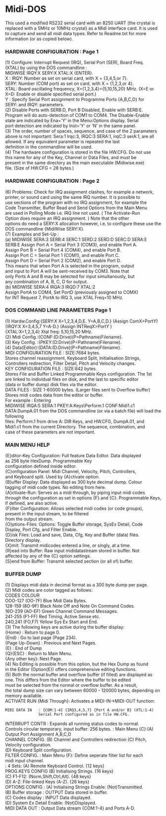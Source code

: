 # Midi-DOS
This used a modified RS232 serial card with an 8250 UART (the crystal is replaced with a 5MHz or 10MHz crystal) as a Midi interface card. It is used to capture and send all midi data types. Refer to Readme.txt for more information (or as copied below).

  ### HARDWARE CONFIGURATION : Page 1                                          
  (1) Configure: Interrupt Request (IRQ), Serial Port (SER), Board Freq.   
      (XTAL) by using the DOS commandline :                                
      MIDIWISE IRQY:X SERY:X XTAL:X {ENTER}.                               
      X : IRQY: Number as set on serial card, with X = {3,4,5,or 7}.       
          SERY: Number (COM port) as set on card, with X = {1,2,3,or 4}.   
          XTAL: Board oscillating frequency, X={1,2,3,4}={5,10,15,20} MHz. 
          (X=E or X=D: Enable or disable specified serial port.)           
      Y : Specify Serial Port assignment to Programme Ports {A,B,C,D} for  
          SERY: and IRQY: parameters.                                      
  (2) Disable Ports with SERB:D, Port B Disabled, Enable with SERB:E.      
      Program will do auto-detection of COM1 to COM4. The Disable-Enable   
      state are indicated by Ena='Y' in the Menu:Options display. Serial   
      port detection are indicated by Inst='Y' or 'N' in the same panel.   
  (3) The order, number of spaces, sequence, and case of the 2 parameters  
      above is not important: Sera:1 Irqc:3, IRQC:3 SERA:1, irqC:3 serA:1, 
      are all allowed. If any equivalent parameter is repeated the last    
      definition in the commandline will be used.                          
  (4) The hardware configuration is stored in the file HW.CFG. Do not use  
      this name for any of the Key, Channel or Data Files, and must be     
      present in the same directory as the main executable (Midiwise.exe)  
      file. (Size of HW.CFG = 28 bytes.)                                   
                                                                           
  ### HARDWARE CONFIGURATION : Page 2                                          
  (6) Problems: Check for IRQ assignment clashes, for example a network,   
      printer, or sound card using the same IRQ number. It is possible to  
      use sections of the program with no IRQ assignment, for example the  
      Code Transmitter, Buffer Read and Send Options from the Main Menu    
      are used in Polling Mode i.e. IRQ line not used. ( The Activate-Run  
      Option does require an IRQ assignment. ) Note that the other         
      options do need a SERY:X allocation however, i.e. to configure these 
      use the DOS commandline {MidiWise SERY:X}.                           
  (7) Examples and Set-Up :                                                
      (a) MIDIWISE SERA:3 SERB:4 SERC:1 SERD:2 SERD:D SERC:D SERA:E SERB:E 
          Assign Port A = Serial Port 3 (COM3), and enable Port A.         
          Assign Port B = Serial Port 4 (COM4), and enable Port B.         
          Assign Port C = Serial Port 1 (COM1), and enable Port C.         
          Assign Port D = Serial Port 2 (COM2), and enable Port D.         
          This means that when Port A is selected in the program, output   
          and input to Port A will be sent-received by COM3. Note that     
          only Ports A and B may be selected for input simultanously, but  
          any combination of A, B, C, D for output.                        
      (b) MIDIWISE SERA:4 IRQA:3 IRQD:7 XTAL:2                             
          Assign PortA to COM4, Set PortD (previously assigned to COMX)    
          for INT Request 7, PortA to IRQ 3, use XTAL Freq=10 MHz.         
                                                                           
  ### DOS COMMAND LINE PARAMETERS  Page 1                                      
  (1) Hardw.Config:{SERY:X X=1,2,3,4,D,E. Y=A,B,C,D.} (Assign ComX>PortY)  
                   {IRQY:X X=3,4,5,7 Y=A-D.} (Assign INTReqX>PortY )       
                   {XTAL:X=1,2,3,4} Xtal freq: 5,10,15,20 MHz.             
  (2) Midi Config.:{CONF:(D:Drive)(P=Pathname)Filename}.                   
  (3) Key Config. :{PKEY:(D:Drive)(P=Pathname)Filename}.                   
  (4) Data(Editor):{DATA:(D:Drive)(P=Pathname)Filename}.                   
  MIDI CONFIGURATION FILE : SIZE:7684 bytes.                               
  Stores channel reassignment, Keyboard Split, Initialisation Strings,     
  Controllers redirection, Filter Detail, Pitch and Velocity changes.      
  KEY CONFIGURATION FILE  : SIZE:842 bytes.                                
  Stores File and Buffer Linked Programmable Keys configuration. The 1st   
  are linked to individual files on disk, and the last to specific editor  
  (data or buffer dump) disk files via the editor.                         
  DATA FILES : SIZE 1-60000  bytes. (Larger files sent to Overflow buffer) 
  Stores midi codes data from the editor or buffer.                        
  For example : Entering                                                   
  MIDIWISE IRQA:5 SERA:1 PKEY:A:Keys\Perform.1 CONF:Midi1.c1 DATA:DumpA.01 
  from the DOS commandline (or via a batch file) will load the following   
  files: Perform.1 from drive A: DIR Keys, and HW.CFG, DumpA.01, and       
  Midi1.c1 from the current Directory. The sequence, combination, and      
  case of these parameters are not important.                              
                                                                           
  ### MAIN MENU HELP                                                           
  {E}ditor-Key Configuration: Full feature Data Editor. Data displayed     
                              as 256 byte HexDump. Programmable Key        
                              configuration defined inside editor.         
  {C}onfiguration Panel: Midi Channel, Velocity, Pitch, Controllers,       
                         and Keyboard split. Used by {A}ctivate option.    
  {B}uffer Display: Data displayed as 300 byte decimal dump. Colour        
                    tagging of midi code types. No editing from here.      
  {A}ctivate-Run: Serves as a midi through, by piping input midi codes     
                  through the configuration as set in options {F} and {C}. 
                  Programmable Keys, if defined, are also active.          
  {F}ilter Configuration: Allows selected midi codes (or code groups),     
                          present in the input stream, to be filtered      
                          from the output stream.                          
  {O}ptions-Files: Options: Toggle Buffer storage, SysEx Detail, Code      
                            Display, Port Cfg, and Filter Enable.          
  {D}isk Files: Load and save, Data, Cfg, Key and Buffer (data) files.     
                Directory display.                                         
  {X}mit: Transmit midicodes entered a line, or singly, at a time.         
  {R}ead into Buffer: Raw input mididatastream stored in buffer. Not       
                      affected by any of the {C} option settings.          
  {S}end from Buffer: Transmit selected section (or all of) buffer.        
                                                                           
  ### BUFFER DUMP                                                              
  (1) Displays midi data in decimal format as a 300 byte dump per page.    
  (2) Midi codes are color tagged as follows:                              
      CODES            COLOUR                                              
      OOO-127 (OO-7F)  Blue    Midi Data Bytes.                            
      128-159 (8O-9F)  Black   Note Off and Note On Command Codes.         
      16O-239 (AO-EF)  Green   Channel Command Messages.                   
      241-255 (F1-FF)  Red     Timing, Active Sense etc.                   
      24O,241 (FO,F7)  Yellow  Sys Ex Start and End.                       
  (3) The following keys are active during the buffer display:             
      {Home}         : Return to page 0.                                   
      {End}          : Go to last page (Page 234).                         
      {Page Up-Down} : Previous and Next Pages.                            
      {E}            : End of Dump                                         
      {Q}{ESC}       : Return to Main Menu.                                
      {Any other key}: Next Page.                                          
  (4) No Editing is possible from this option, but the Hex Dump as found   
      in the Editor (Option{E}) offers comprehensive editing functions.    
  (5) Both the normal buffer and overflow buffer (if filled) are displayed 
      as one. This differs from the Editor where the buffer to be edited   
      must be selected from the normal or overflow buffer. As a result,    
      the total dump size can vary between 60000 - 120000 bytes, depending 
      on memory available.                                                 
   ACTIVATE RUN {Midi Through}: Activates a MIDI-IN->MIDI-OUT function:    
                                                                         
    MIDI DATA IN   : {COM:1-4} {IRQ3,4,5,7} {Port A and/or B} (XTL:1-4)    
                   Serial Port configured as in file HW.CFG.             
                                                                        
   INTERRUPT CONTR : Expands all running status codes to normal.           
                   Controls circular temporary, input buffer: 256 bytes. 
                : Main Menu {C}:(A) Output Port Assignment A,B,C,D      
   CHANNEL CONFIG.                 (B) Channel and Controllers redirection 
                                 (C) Pitch, Velocity configuration.      
                                (D) Keyboard Split configuration.       
   FILTER CONFIG.  : Main Menu {F}: Define seperate filter list for each   
                                  midi input channel.                    
                : 4 Sets: (A) Remote Keyboard Control.       {12 keys}  
  PROG.KEYS CONFIG           (B) Initialising Strings.          {16 keys}  
                           (C) F1-F12: (Norm,Shift,Ctrl,Alt). {48 keys}  
                          (D) A-Z: File-linked Keys (A-Z).   {26 keys}  
   OPTIONS CONFIG  : (A) Initialising Strings Enable: (Not)Transmitted.    
                   (B) Buffer storage : OUTPUT Data stored in buffer.    
                     (C) Codes display  : INPUT Data displayed.            
                  (D) System Ex Detail Enable: (Not)Displayed.          
   MIDI DATA OUT   : Output Data stream {COM:1-4} and Ports A-D.           
                      
